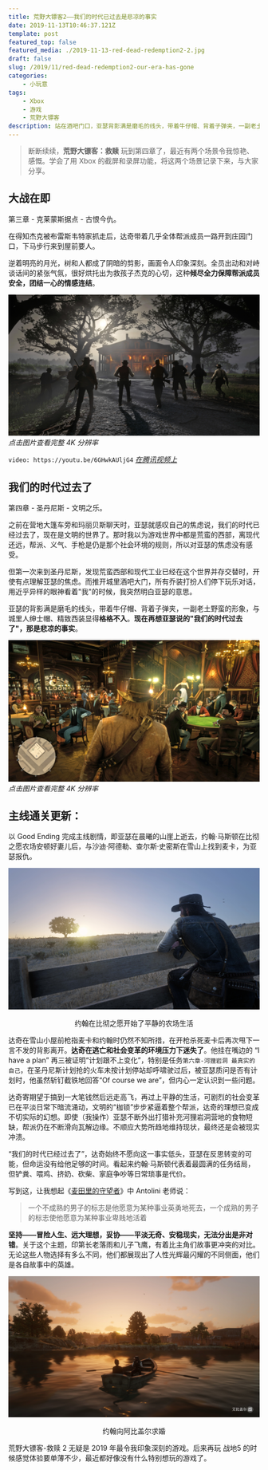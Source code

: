 ```yaml
---
title: 荒野大镖客2——我们的时代已过去是悲凉的事实
date: 2019-11-13T10:46:37.121Z
template: post
featured_top: false
featured_media: ./2019-11-13-red-dead-redemption2-2.jpg
draft: false
slug: /2019/11/red-dead-redemption2-our-era-has-gone
categories: 
    - 小玩意
tags:
    - Xbox
    - 游戏
    - 荒野大镖客
description: 站在酒吧门口，亚瑟背影满是磨毛的线头，带着牛仔帽、背着子弹夹，一副老土野蛮的形象，与城里人绅士帽、精致西装显得格格不入。再想亚瑟说的"我们的时代过去了"，那是悲凉的事实。
---
```


<!-- endExcerpt -->

> 断断续续，**荒野大镖客：救赎** 玩到第四章了，最近有两个场景令我惊艳、感慨。学会了用 Xbox 的截屏和录屏功能，将这两个场景记录下来，与大家分享。

## 大战在即 

第三章 - 克莱蒙斯据点 - 古恨今仇。

在得知杰克被布雷斯韦特家抓走后，达奇带着几乎全体帮派成员一路开到庄园门口，下马步行来到屋前要人。

逆着明亮的月光，树和人都成了阴暗的剪影，画面令人印象深刻。全员出动和对峙谈话间的紧张气氛，很好烘托出为救孩子杰克的心切，这种**倾尽全力保障帮派成员安全，团结一心的情感连结**。

![大战在即](./2019-11-13-red-dead-redemption2-1.jpg)  
_点击图片查看完整 4K 分辨率_

`video: https://youtu.be/6GHwkAUljG4`
[_在腾讯视频上_](https://v.qq.com/x/page/y30219kp9yp.html)

## 我们的时代过去了

第四章 - 圣丹尼斯 - 文明之乐。

之前在营地大篷车旁和玛丽贝斯聊天时，亚瑟就感叹自己的焦虑说，我们的时代已经过去了，现在是文明的世界了。那时我以为游戏世界中都是荒蛮的西部，离现代还远，帮派、义气、手枪是仍是那个社会环境的规则，所以对亚瑟的焦虑没有感受。

但第一次来到圣丹尼斯，发现荒蛮西部和现代工业已经在这个世界并存交替时，开使有点理解亚瑟的焦虑。而推开城里酒吧大门，所有乔装打扮人们停下玩乐对话，用近乎异样的眼神看着"我"的时候，我突然明白亚瑟的意思。

亚瑟的背影满是磨毛的线头，带着牛仔帽、背着子弹夹，一副老土野蛮的形象，与城里人绅士帽、精致西装显得**格格不入**。**现在再想亚瑟说的"我们的时代过去了"，那是悲凉的事实**。

![格格不入](./2019-11-13-red-dead-redemption2-2.jpg)  
_点击图片查看完整 4K 分辨率_

## 主线通关更新：

以 Good Ending 完成主线剧情，即亚瑟在晨曦的山崖上逝去，约翰·马斯顿在比彻之愿农场安顿好妻儿后，与沙迪·阿德勒、查尔斯·史密斯在雪山上找到麦卡，为亚瑟报仇。

![约翰在比彻之愿开始了平静的农场生活](./rdr2-morning.jpg)  
<center>约翰在比彻之愿开始了平静的农场生活</center>

达奇在雪山小屋前枪指麦卡和约翰时仍然不知所措，在开枪杀死麦卡后再次甩下一言不发的背影离开。**达奇在逃亡和社会变革的环境压力下迷失了**。他挂在嘴边的 “I have a plan” 再三被证明“计划跟不上变化”，特别是任务`第六章-河狸岩洞 最真实的自己`，在圣丹尼斯计划抢的火车未按计划停站却呼啸驶过后，被亚瑟质问是否有计划时，他虽然斩钉截铁地回答“Of course we are”，但内心一定认识到一些问题。

达奇寄期望于搞到一大笔钱然后远走高飞，再过上平静的生活，可剧烈的社会变革已在平淡日常下暗流涌动，文明的“枷锁”步步紧逼着整个帮派，达奇的理想已变成不切实际的幻想。即使（我操作）亚瑟不断外出打猎补充河狸岩洞营地的食物短缺，帮派仍在不断滑向瓦解边缘。不顺应大势所趋地维持现状，最终还是会被现实冲溃。

“我们的时代已经过去了”，达奇始终不愿向这一事实低头，亚瑟在反思转变的可能，但命运没有给他足够的时间。看起来约翰·马斯顿代表着最圆满的任务结局，但铲粪、喂鸡、挤奶、砍柴、家庭争吵等日常琐事是代价。

写到这，让我想起《[麦田里的守望者](https://zh.wikipedia.org/wiki/麥田捕手)》中 Antolini 老师说：

> 一个不成熟的男子的标志是他愿意为某种事业英勇地死去，一个成熟的男子的标志使他愿意为某种事业卑贱地活着

**坚持——冒险人生、远大理想，妥协——平淡无奇、安稳现实，无法分出是非对错**。关于这个主题，印第长老落雨和儿子飞鹰，有着比主角们故事更冲突的对比。无论这些人物选择有多么不同，他们都展现出了人性光辉最闪耀的不同侧面，他们是各自故事中的英雄。

![约翰向阿比盖尔求婚](./rdr2-merry.jpg)  
<center>约翰向阿比盖尔求婚</center>

荒野大镖客-救赎 2 无疑是 2019 年最令我印象深刻的游戏。后来再玩 战地5 的时候感觉体验要单薄不少，最近都好像没有什么特别想玩的游戏了。
